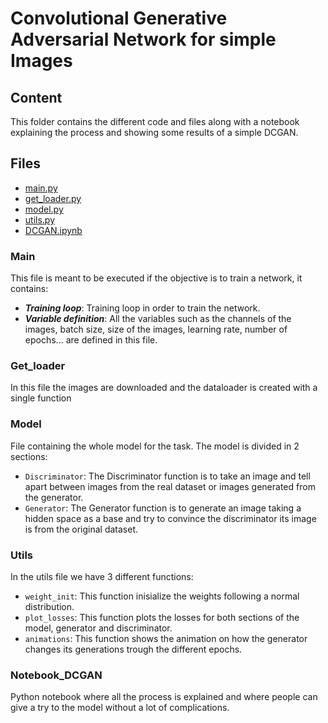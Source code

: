 # Convolutional Generative Adversarial Network for simple Images

## Content
This folder contains the different code and files along with a notebook explaining the process and showing some results of a simple DCGAN.

## Files

- [main.py](#Main)
- [get_loader.py](#Get_loader)
- [model.py](#Model)
- [utils.py](#Utils)
- [DCGAN.ipynb](#Notebook_DCGAN)

### Main

This file is meant to be executed if the objective is to train a network, it contains:
- ***Training loop***: Training loop in order to train the network.
- ***Variable definition***: All the variables such as the channels of the images, batch size, size of the images, learning rate, number of epochs... are defined in this file.

### Get_loader

In this file the images are downloaded and the dataloader is created with a single function  

### Model

File containing the whole model for the task. The model is divided in 2 sections:
- `Discriminator`: The Discriminator function is to take an image and tell apart between images from the real dataset or images generated from the generator.
- `Generator`: The Generator function is to generate an image taking a hidden space as a base and try to convince the discriminator its image is from the original dataset.

### Utils

In the utils file we have 3 different functions:
- `weight_init`: This function inisialize the weights following a normal distribution.
- `plot_losses`: This function plots the losses for both sections of the model, generator and discriminator.
- `animations`: This function shows the animation on how the generator changes its generations trough the different epochs.

### Notebook_DCGAN

Python notebook where all the process is explained and where people can give a try to the model without a lot of complications.


